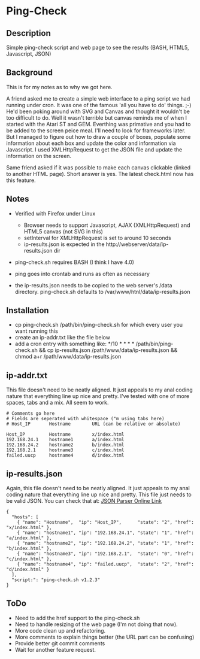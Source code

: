 # Ping-Check

## Description
Simple ping-check script and web page to see the results (BASH, HTML5, Javascript, JSON)

## Background
This is for my notes as to why we got here.

A friend asked me to create a simple web interface to a ping script we had running under cron. It was one of the famous 'all you have to do' things. ;-) He'd been poking around with SVG and Canvas and thought it wouldn't be too difficult to do. Well it wasn't terrible but canvas reminds me of when I started with the Atari ST and GEM. Everthing was primative and you had to be added to the screen peice meal. I'll need to look for frameworks later. But I managed to figure out how to draw a couple of boxes, populate some information about each box and update the color and information via Javascript. I used XMLHttpRequest to get the JSON file and update the information on the screen.

Same friend asked if it was possible to make each canvas clickable (linked to another HTML page). Short answer is yes. The latest check.html now has this feature.

## Notes

* Verified with Firefox under Linux
  * Browser needs to support Javascript, AJAX (XMLHttpRequest) and HTML5 canvas (not SVG in this)
  * setInterval for XMLHttpRequest is set to around 10 seconds
  * ip-results.json is expected in the http://webserver/data/ip-results.json dir

* ping-check.sh requires BASH (I think I have 4.0)
* ping goes into crontab and runs as often as necessary
* the ip-results.json needs to be copied to the web server's <webserver root>/data directory. ping-check.sh defaults to /var/www/htnl/data/ip-results.json

## Installation

* cp ping-check.sh /path/bin/ping-check.sh for which every user you want running this
* create an ip-addr.txt like the file below
* add a cron entry with something like:
  */10 * * * * /path/bin/ping-check.sh && cp ip-results.json /path/www/data/ip-results.json && chmod a+r /path/www/data/ip-results.json

## ip-addr.txt

This file doesn't need to be neatly aligned. It just appeals to my anal coding nature that everything line up nice and pretty. I've tested with one of more spaces, tabs and a mix. All seem to work.

```
# Comments go here
# Fields are seperated with whitespace ("m using tabs here)
# Host_IP       Hostname        URL (can be relative or absolute)

Host_IP         Hostname        x/index.html
192.168.24.1    hostname1       a/index.html
192.168.24.2    hostname2       b/index.html
192.168.2.1     hostname3       c/index.html
failed.uucp     hostname4       d/index.html
```

## ip-results.json

Again, this file doesn't need to be neatly aligned. It just appeals to my anal coding nature that everything line up nice and pretty. This file just needs to be valid JSON. You can check that at: [JSON Parser Online Link](http://jsonparseronline.com/)

```
{
  "hosts": [
    { "name": "Hostname",  "ip": "Host_IP",      "state": "2", "href": "x/index.html" },
    { "name": "hostname1", "ip": "192.168.24.1", "state": "1", "href": "a/index.html" },
    { "name": "hostname2", "ip": "192.168.24.2", "state": "1", "href": "b/index.html" },
    { "name": "hostname3", "ip": "192.168.2.1",  "state": "0", "href": "c/index.html" },
    { "name": "hostname4", "ip": "failed.uucp",  "state": "2", "href": "d/index.html" }
  ],
  "script:": "ping-check.sh v1.2.3"
}
```
## ToDo

* Need to add the href support to the ping-check.sh
* Need to handle resizing of the web page (I'm not doing that now).
* More code clean up and refactoring.
* More comments to explain things better (the URL part can be confusing)
* Provide better git commit comments
* Wait for another feature request.